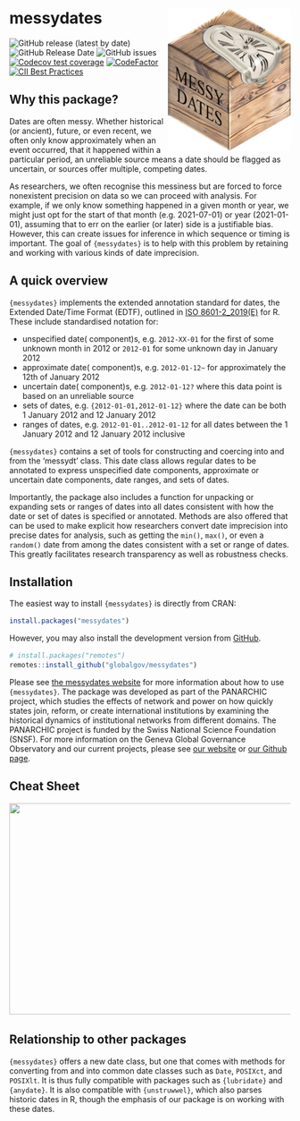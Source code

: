 
# messydates <img src="man/figures/messydates_hexlogo.png" align="right" width="220"/>

<!-- README.md is generated from README.Rmd. Please edit that file -->

<!-- badges: start -->

![GitHub release (latest by
date)](https://img.shields.io/github/v/release/globalgov/messydates)
![GitHub Release
Date](https://img.shields.io/github/release-date/globalgov/messydates)
![GitHub
issues](https://img.shields.io/github/issues-raw/globalgov/messydates)
[![Codecov test
coverage](https://codecov.io/gh/globalgov/messydates/branch/main/graph/badge.svg)](https://app.codecov.io/gh/globalgov/qCreate?branch=main)
[![CodeFactor](https://www.codefactor.io/repository/github/globalgov/messydates/badge)](https://www.codefactor.io/repository/github/globalgov/messydates)
[![CII Best
Practices](https://bestpractices.coreinfrastructure.org/projects/5061/badge)](https://bestpractices.coreinfrastructure.org/projects/5061)
<!-- badges: end -->

## Why this package?

Dates are often messy. Whether historical (or ancient), future, or even
recent, we often only know approximately when an event occurred, that it
happened within a particular period, an unreliable source means a date
should be flagged as uncertain, or sources offer multiple, competing
dates.

As researchers, we often recognise this messiness but are forced to
force nonexistent precision on data so we can proceed with analysis. For
example, if we only know something happened in a given month or year, we
might just opt for the start of that month (e.g. 2021-07-01) or year
(2021-01-01), assuming that to err on the earlier (or later) side is a
justifiable bias. However, this can create issues for inference in which
sequence or timing is important. The goal of `{messydates}` is to help
with this problem by retaining and working with various kinds of date
imprecision.

## A quick overview

`{messydates}` implements the extended annotation standard for dates,
the Extended Date/Time Format (EDTF), outlined in
[ISO 8601-2\_2019(E)](https://www.iso.org/standard/70908.html) for R.
These include standardised notation for:

  - unspecified date( component)s, e.g. `2012-XX-01` for the first of
    some unknown month in 2012 or `2012-01` for some unknown day in
    January 2012
  - approximate date( component)s, e.g. `2012-01-12~` for approximately
    the 12th of January 2012
  - uncertain date( component)s, e.g. `2012-01-12?` where this data
    point is based on an unreliable source
  - sets of dates, e.g. `{2012-01-01,2012-01-12}` where the date can be
    both 1 January 2012 and 12 January 2012
  - ranges of dates, e.g. `2012-01-01..2012-01-12` for all dates between
    the 1 January 2012 and 12 January 2012 inclusive

`{messydates}` contains a set of tools for constructing and coercing
into and from the ‘messydt’ class. This date class allows regular dates
to be annotated to express unspecified date components, approximate or
uncertain date components, date ranges, and sets of dates.

Importantly, the package also includes a function for unpacking or
expanding sets or ranges of dates into all dates consistent with how the
date or set of dates is specified or annotated. Methods are also offered
that can be used to make explicit how researchers convert date
imprecision into precise dates for analysis, such as getting the
`min()`, `max()`, or even a `random()` date from among the dates
consistent with a set or range of dates. This greatly facilitates
research transparency as well as robustness checks.

## Installation

The easiest way to install `{messydates}` is directly from CRAN:

``` r
install.packages("messydates")
```

However, you may also install the development version from
[GitHub](https://github.com/).

``` r
# install.packages("remotes")
remotes::install_github("globalgov/messydates")
```

Please see [the messydates
website](https://globalgov.github.io/messydates/) for more information
about how to use `{messydates}`. The package was developed as part of
the PANARCHIC project, which studies the effects of network and power on
how quickly states join, reform, or create international institutions by
examining the historical dynamics of institutional networks from
different domains. The PANARCHIC project is funded by the Swiss National
Science Foundation (SNSF). For more information on the Geneva Global
Governance Observatory and our current projects, please see [our
website](https://panarchic.ch) or [our Github
page](https://github.com/globalgov).

## Cheat Sheet

<a href="https://github.com/globalgov/messydates/blob/main/man/figures/cheatsheet.pdf"><img src="https://raw.githubusercontent.com/globalgov/messydates/main/man/figures/cheatsheet.png" width="525" height="378"/></a>

## Relationship to other packages

`{messydates}` offers a new date class, but one that comes with methods
for converting from and into common date classes such as `Date`,
`POSIXct`, and `POSIXlt`. It is thus fully compatible with packages such
as `{lubridate}` and `{anydate}`. It is also compatible with
`{unstruwwel}`, which also parses historic dates in R, though the
emphasis of our package is on working with these dates.
